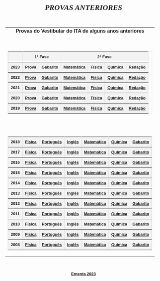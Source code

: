 <!DOCTYPE html PUBLIC "-//W3C//DTD HTML 4.01 Transitional//EN">
<!-- saved from url=(0040)https://www.vestibular.ita.br/provas.htm -->
<html><head>
<title>Provas de Vestibulares Anteriores</title>

</head>
<body link="#003399" vlink="#003399" alink="#CC3333" leftmargin="10" topmargin="5" marginwidth="0" marginheight="0">
<div align="center"> <br>
  <font size="5" face="Georgia, Times New Roman, Times, serif"><em><strong>PROVAS 
  ANTERIORES</strong></em></font><br>
  <br>
  <br>
  <table width="750" border="0" align="center" cellpadding="0" cellspacing="0">
    <tbody><tr> 
      <td> <div align="center"> <font size="3" face="Verdana, Arial, Helvetica, sans-serif"><strong>Provas 
          do Vestibular do ITA de alguns anos anteriores</strong></font><br>
          <br>
          <br>
        </div>
        <table width="80%" border="1" align="center" cellspacing="0" bordercolor="#DDDDDD">
          <tbody><tr bgcolor="#F3F3F3"> 
            <td>&nbsp;</td>
            <td height="33" colspan="2"><div align="center"><strong><font size="2" face="Verdana, Arial, Helvetica, sans-serif">1°
                Fase </font></strong></div></td>
            <td colspan="4"><div align="center"><strong><font size="2" face="Verdana, Arial, Helvetica, sans-serif">2°
                Fase </font></strong></div></td>
          </tr>
          <tr bgcolor="#F3F3F3"> 
            <td><div align="center"><strong><font size="2" face="Verdana, Arial, Helvetica, sans-serif">2023</font></strong></div></td>
            <td height="33"><div align="center"><strong><font size="2" face="Verdana, Arial, Helvetica, sans-serif"><a href="provas/2023_fase1.pdf" target="_blank">Prova</a></font></strong></div></td>
            <td><div align="center"><strong><font size="2" face="Verdana, Arial, Helvetica, sans-serif"><a href="provas/gabarito_2023.pdf" target="_blank">Gabarito</a></font></strong></div></td>
            <td><div align="center"><strong><font size="2" face="Verdana, Arial, Helvetica, sans-serif"><a href="provas/matematica_2023_2f.pdf" target="_blank">Matemática</a></font></strong></div></td>
            <td><div align="center"><strong><font size="2" face="Verdana, Arial, Helvetica, sans-serif"><a href="provas/fisica_2023_2f.pdf" target="_blank">Física</a></font></strong></div></td>
            <td><div align="center"><strong><font size="2" face="Verdana, Arial, Helvetica, sans-serif"><a href="provas/quimica_2023_2f.pdf" target="_blank">Química</a></font></strong></div></td>
            <td><div align="center"><strong><font size="2" face="Verdana, Arial, Helvetica, sans-serif"><a href="provas/redacao_2023_2f.pdf" target="_blank">Redação</a></font></strong></div></td>
          </tr>
          <tr bgcolor="#F3F3F3"> 
            <td><div align="center"><strong><font size="2" face="Verdana, Arial, Helvetica, sans-serif">2022</font></strong></div></td>
            <td height="33"><div align="center"><strong><font size="2" face="Verdana, Arial, Helvetica, sans-serif"><a href="provas/2022_fase1.pdf" target="_blank">Prova</a></font></strong></div></td>
            <td><div align="center"><strong><font size="2" face="Verdana, Arial, Helvetica, sans-serif"><a href="provas/gabarito_2022.pdf" target="_blank">Gabarito</a></font></strong></div></td>
            <td><div align="center"><strong><font size="2" face="Verdana, Arial, Helvetica, sans-serif"><a href="provas/matematica_2022_2f.pdf" target="_blank">Matemática</a></font></strong></div></td>
            <td><div align="center"><strong><font size="2" face="Verdana, Arial, Helvetica, sans-serif"><a href="provas/fisica_2022_2f.pdf" target="_blank">Física</a></font></strong></div></td>
            <td><div align="center"><strong><font size="2" face="Verdana, Arial, Helvetica, sans-serif"><a href="provas/quimica_2022_2f.pdf" target="_blank">Química</a></font></strong></div></td>
            <td><div align="center"><strong><font size="2" face="Verdana, Arial, Helvetica, sans-serif"><a href="provas/redacao_2022_2f.pdf" target="_blank">Redação</a></font></strong></div></td>
          </tr>
          <tr bgcolor="#F3F3F3"> 
            <td><div align="center"><strong><font size="2" face="Verdana, Arial, Helvetica, sans-serif">2021</font></strong></div></td>
            <td height="33"><div align="center"><strong><font size="2" face="Verdana, Arial, Helvetica, sans-serif"><a href="provas/2021_fase1.pdf" target="_blank">Prova</a></font></strong></div></td>
            <td><div align="center"><strong><font size="2" face="Verdana, Arial, Helvetica, sans-serif"><a href="provas/gabarito_2021.pdf" target="_blank">Gabarito</a></font></strong></div></td>
            <td><div align="center"><strong><font size="2" face="Verdana, Arial, Helvetica, sans-serif"><a href="provas/matematica_2021_2f.pdf" target="_blank">Matemática</a></font></strong></div></td>
            <td><div align="center"><strong><font size="2" face="Verdana, Arial, Helvetica, sans-serif"><a href="provas/fisica_2021_2f.pdf" target="_blank">Física</a></font></strong></div></td>
            <td><div align="center"><strong><font size="2" face="Verdana, Arial, Helvetica, sans-serif"><a href="provas/quimica_2021_2f.pdf" target="_blank">Química</a></font></strong></div></td>
            <td><div align="center"><strong><font size="2" face="Verdana, Arial, Helvetica, sans-serif"><a href="provas/redacao_2021_2f.pdf" target="_blank">Redação</a></font></strong></div></td>
          </tr>
          <tr bgcolor="#F3F3F3"> 
            <td><div align="center"><strong><font size="2" face="Verdana, Arial, Helvetica, sans-serif">2020</font></strong></div></td>
            <td height="33"><div align="center"><strong><font size="2" face="Verdana, Arial, Helvetica, sans-serif"><a href="provas/2020_fase1.pdf" target="_blank">Prova</a></font></strong></div></td>
            <td><div align="center"><strong><font size="2" face="Verdana, Arial, Helvetica, sans-serif"><a href="provas/gabarito_2020.pdf" target="_blank">Gabarito</a></font></strong></div></td>
            <td><div align="center"><strong><font size="2" face="Verdana, Arial, Helvetica, sans-serif"><a href="provas/matematica_2020_2f.pdf" target="_blank">Matemática</a></font></strong></div></td>
            <td><div align="center"><strong><font size="2" face="Verdana, Arial, Helvetica, sans-serif"><a href="provas/fisica_2020_2f.pdf" target="_blank">Física</a></font></strong></div></td>
            <td><div align="center"><strong><font size="2" face="Verdana, Arial, Helvetica, sans-serif"><a href="provas/quimica_2020_2f.pdf" target="_blank">Química</a></font></strong></div></td>
            <td><div align="center"><strong><font size="2" face="Verdana, Arial, Helvetica, sans-serif"><a href="provas/redacao_2020_2f.pdf" target="_blank">Redação</a></font></strong></div></td>
          </tr>
          <tr bgcolor="#F3F3F3"> 
            <td><div align="center"><strong><font size="2" face="Verdana, Arial, Helvetica, sans-serif">2019</font></strong></div></td>
            <td height="33"><div align="center"><strong><font size="2" face="Verdana, Arial, Helvetica, sans-serif"><a href="provas/2019_fase1.pdf" target="_blank">Prova</a></font></strong></div></td>
            <td><div align="center"><strong><font size="2" face="Verdana, Arial, Helvetica, sans-serif"><a href="provas/gabarito_2019.pdf" target="_blank">Gabarito</a></font></strong></div></td>
            <td><div align="center"><strong><font size="2" face="Verdana, Arial, Helvetica, sans-serif"><a href="provas/matematica_2019_2f.pdf" target="_blank">Matemática</a></font></strong></div></td>
            <td><div align="center"><strong><font size="2" face="Verdana, Arial, Helvetica, sans-serif"><a href="provas/fisica_2019_2f.pdf" target="_blank">Física</a></font></strong></div></td>
            <td><div align="center"><strong><font size="2" face="Verdana, Arial, Helvetica, sans-serif"><a href="provas/quimica_2019_2f.pdf" target="_blank">Química</a></font></strong></div></td>
            <td><div align="center"><strong><font size="2" face="Verdana, Arial, Helvetica, sans-serif"><a href="provas/redacao_2019_2f.pdf" target="_blank">Redação</a></font></strong></div></td>
          </tr>
        </tbody></table>
        <br> <br> <table width="80%" border="1" align="center" cellspacing="0" bordercolor="#DDDDDD">
          <tbody><tr bgcolor="#F3F3F3"> 
            <td><div align="center"><strong><font size="2" face="Verdana, Arial, Helvetica, sans-serif">2018</font></strong></div></td>
            <td height="33"><div align="center"><strong><font size="2" face="Verdana, Arial, Helvetica, sans-serif"><a href="provas/fisica_2018.pdf" target="_blank">Física</a></font></strong></div></td>
            <td><div align="center"><strong><font size="2" face="Verdana, Arial, Helvetica, sans-serif"><a href="provas/portugues_2018.pdf" target="_blank">Português</a></font></strong></div></td>
            <td><div align="center"><strong><font size="2" face="Verdana, Arial, Helvetica, sans-serif"><a href="provas/ingles_2018.pdf" target="_blank">Inglês</a></font></strong></div></td>
            <td><div align="center"><strong><font size="2" face="Verdana, Arial, Helvetica, sans-serif"><a href="provas/matematica_2018.pdf" target="_blank">Matemática</a></font></strong></div></td>
            <td><div align="center"><strong><font size="2" face="Verdana, Arial, Helvetica, sans-serif"><a href="provas/quimica_2018.pdf" target="_blank">Química</a></font></strong></div></td>
            <td><div align="center"><strong><font size="2" face="Verdana, Arial, Helvetica, sans-serif"><a href="provas/gabarito_2018.pdf" target="_blank">Gabarito</a></font></strong></div></td>
          </tr>
          <tr bgcolor="#F3F3F3"> 
            <td><div align="center"><strong><font size="2" face="Verdana, Arial, Helvetica, sans-serif">2017</font></strong></div></td>
            <td height="33"><div align="center"><strong><font size="2" face="Verdana, Arial, Helvetica, sans-serif"><a href="provas/fisica_2017.pdf" target="_blank">Física</a></font></strong></div></td>
            <td><div align="center"><strong><font size="2" face="Verdana, Arial, Helvetica, sans-serif"><a href="provas/portugues_2017.pdf" target="_blank">Português</a></font></strong></div></td>
            <td><div align="center"><strong><font size="2" face="Verdana, Arial, Helvetica, sans-serif"><a href="provas/ingles_2017.pdf" target="_blank">Inglês</a></font></strong></div></td>
            <td><div align="center"><strong><font size="2" face="Verdana, Arial, Helvetica, sans-serif"><a href="provas/matematica_2017.pdf" target="_blank">Matemática</a></font></strong></div></td>
            <td><div align="center"><strong><font size="2" face="Verdana, Arial, Helvetica, sans-serif"><a href="provas/quimica_2017.pdf" target="_blank">Química</a></font></strong></div></td>
            <td><div align="center"><strong><font size="2" face="Verdana, Arial, Helvetica, sans-serif"><a href="provas/gabarito_2017.pdf" target="_blank">Gabarito</a></font></strong></div></td>
          </tr>
          <tr bgcolor="#F3F3F3"> 
            <td><div align="center"><strong><font size="2" face="Verdana, Arial, Helvetica, sans-serif">2016</font></strong></div></td>
            <td height="33"><div align="center"><strong><font size="2" face="Verdana, Arial, Helvetica, sans-serif"><a href="provas/fisica_2016.pdf" target="_blank">Física</a></font></strong></div></td>
            <td><div align="center"><strong><font size="2" face="Verdana, Arial, Helvetica, sans-serif"><a href="provas/portugues_2016.pdf" target="_blank">Português</a></font></strong></div></td>
            <td><div align="center"><strong><font size="2" face="Verdana, Arial, Helvetica, sans-serif"><a href="provas/ingles_2016.pdf" target="_blank">Inglês</a></font></strong></div></td>
            <td><div align="center"><strong><font size="2" face="Verdana, Arial, Helvetica, sans-serif"><a href="provas/matematica_2016.pdf" target="_blank">Matemática</a></font></strong></div></td>
            <td><div align="center"><strong><font size="2" face="Verdana, Arial, Helvetica, sans-serif"><a href="provas/quimica_2016.pdf" target="_blank">Química</a></font></strong></div></td>
            <td><div align="center"><strong><font size="2" face="Verdana, Arial, Helvetica, sans-serif"><a href="provas/gabarito_2016.pdf" target="_blank">Gabarito</a></font></strong></div></td>
          </tr>
          <tr bgcolor="#F3F3F3"> 
            <td><div align="center"><strong><font size="2" face="Verdana, Arial, Helvetica, sans-serif">2015</font></strong></div></td>
            <td height="33"><div align="center"><strong><font size="2" face="Verdana, Arial, Helvetica, sans-serif"><a href="provas/fisica_2015.pdf" target="_blank">Física</a></font></strong></div></td>
            <td><div align="center"><strong><font size="2" face="Verdana, Arial, Helvetica, sans-serif"><a href="provas/portugues_2015.pdf" target="_blank">Português</a></font></strong></div></td>
            <td><div align="center"><strong><font size="2" face="Verdana, Arial, Helvetica, sans-serif"><a href="provas/ingles_2015.pdf" target="_blank">Inglês</a></font></strong></div></td>
            <td><div align="center"><strong><font size="2" face="Verdana, Arial, Helvetica, sans-serif"><a href="provas/matematica_2015.pdf" target="_blank">Matemática</a></font></strong></div></td>
            <td><div align="center"><strong><font size="2" face="Verdana, Arial, Helvetica, sans-serif"><a href="provas/quimica_2015.pdf" target="_blank">Química</a></font></strong></div></td>
            <td><div align="center"><strong><font size="2" face="Verdana, Arial, Helvetica, sans-serif"><a href="provas/gabarito_2015.pdf" target="_blank">Gabarito</a></font></strong></div></td>
          </tr>
          <tr bgcolor="#F3F3F3"> 
            <td><div align="center"><strong><font size="2" face="Verdana, Arial, Helvetica, sans-serif">2014</font></strong></div></td>
            <td height="33"><div align="center"><strong><font size="2" face="Verdana, Arial, Helvetica, sans-serif"><a href="provas/fisica_2014.pdf" target="_blank">Física</a></font></strong></div></td>
            <td><div align="center"><strong><font size="2" face="Verdana, Arial, Helvetica, sans-serif"><a href="provas/portugues_2014.pdf" target="_blank">Português</a></font></strong></div></td>
            <td><div align="center"><strong><font size="2" face="Verdana, Arial, Helvetica, sans-serif"><a href="provas/ingles_2014.pdf" target="_blank">Inglês</a></font></strong></div></td>
            <td><div align="center"><strong><font size="2" face="Verdana, Arial, Helvetica, sans-serif"><a href="provas/matematica_2014.pdf" target="_blank">Matemática</a></font></strong></div></td>
            <td><div align="center"><strong><font size="2" face="Verdana, Arial, Helvetica, sans-serif"><a href="provas/quimica_2014.pdf" target="_blank">Química</a></font></strong></div></td>
            <td><div align="center"><strong><font size="2" face="Verdana, Arial, Helvetica, sans-serif"><a href="provas/gabarito_2014.pdf" target="_blank">Gabarito</a></font></strong></div></td>
          </tr>
          <tr bgcolor="#F3F3F3"> 
            <td><div align="center"><strong><font size="2" face="Verdana, Arial, Helvetica, sans-serif">2013</font></strong></div></td>
            <td height="33"><div align="center"><strong><font size="2" face="Verdana, Arial, Helvetica, sans-serif"><a href="provas/fisica_2013.pdf" target="_blank">Física</a></font></strong></div></td>
            <td><div align="center"><strong><font size="2" face="Verdana, Arial, Helvetica, sans-serif"><a href="provas/portugues_2013.pdf" target="_blank">Português</a></font></strong></div></td>
            <td><div align="center"><strong><font size="2" face="Verdana, Arial, Helvetica, sans-serif"><a href="provas/ingles_2013.pdf" target="_blank">Inglês</a></font></strong></div></td>
            <td><div align="center"><strong><font size="2" face="Verdana, Arial, Helvetica, sans-serif"><a href="provas/matematica_2013.pdf" target="_blank">Matemática</a></font></strong></div></td>
            <td><div align="center"><strong><font size="2" face="Verdana, Arial, Helvetica, sans-serif"><a href="provas/quimica_2013.pdf" target="_blank">Química</a></font></strong></div></td>
            <td><div align="center"><strong><font size="2" face="Verdana, Arial, Helvetica, sans-serif"><a href="provas/gabarito_2013.pdf" target="_blank">Gabarito</a></font></strong></div></td>
          </tr>
          <tr bgcolor="#F3F3F3"> 
            <td><div align="center"><strong><font size="2" face="Verdana, Arial, Helvetica, sans-serif">2012</font></strong></div></td>
            <td height="33"><div align="center"><strong><font size="2" face="Verdana, Arial, Helvetica, sans-serif"><a href="provas/fisica_2012.pdf" target="_blank">Física</a></font></strong></div></td>
            <td><div align="center"><strong><font size="2" face="Verdana, Arial, Helvetica, sans-serif"><a href="provas/portugues_2012.pdf" target="_blank">Português</a></font></strong></div></td>
            <td><div align="center"><strong><font size="2" face="Verdana, Arial, Helvetica, sans-serif"><a href="provas/ingles_2012.pdf" target="_blank">Inglês</a></font></strong></div></td>
            <td><div align="center"><strong><font size="2" face="Verdana, Arial, Helvetica, sans-serif"><a href="provas/matematica_2012.pdf" target="_blank">Matemática</a></font></strong></div></td>
            <td><div align="center"><strong><font size="2" face="Verdana, Arial, Helvetica, sans-serif"><a href="provas/quimica_2012.pdf" target="_blank">Química</a></font></strong></div></td>
            <td><div align="center"><strong><font size="2" face="Verdana, Arial, Helvetica, sans-serif"><a href="provas/gabarito_2012.pdf" target="_blank">Gabarito</a></font></strong></div></td>
          </tr>
          <tr bgcolor="#F3F3F3"> 
            <td><div align="center"><strong><font size="2" face="Verdana, Arial, Helvetica, sans-serif">2011</font></strong></div></td>
            <td height="33"><div align="center"><strong><font size="2" face="Verdana, Arial, Helvetica, sans-serif"><a href="provas/fisica_2011.pdf" target="_blank">Física</a></font></strong></div></td>
            <td><div align="center"><strong><font size="2" face="Verdana, Arial, Helvetica, sans-serif"><a href="provas/portugues_2011.pdf" target="_blank">Português</a></font></strong></div></td>
            <td><div align="center"><strong><font size="2" face="Verdana, Arial, Helvetica, sans-serif"><a href="provas/ingles_2011.pdf" target="_blank">Inglês</a></font></strong></div></td>
            <td><div align="center"><strong><font size="2" face="Verdana, Arial, Helvetica, sans-serif"><a href="provas/matematica_2011.pdf" target="_blank">Matemática</a></font></strong></div></td>
            <td><div align="center"><strong><font size="2" face="Verdana, Arial, Helvetica, sans-serif"><a href="provas/quimica_2011.pdf" target="_blank">Química</a></font></strong></div></td>
            <td><div align="center"><strong><font size="2" face="Verdana, Arial, Helvetica, sans-serif"><a href="provas/gabarito_2011.pdf" target="_blank">Gabarito</a></font></strong></div></td>
          </tr>
          <tr bgcolor="#F3F3F3"> 
            <td><div align="center"><strong><font size="2" face="Verdana, Arial, Helvetica, sans-serif">2010</font></strong></div></td>
            <td height="33"><div align="center"><strong><font size="2" face="Verdana, Arial, Helvetica, sans-serif"><a href="provas/fisica_2010.pdf" target="_blank">Física</a></font></strong></div></td>
            <td><div align="center"><strong><font size="2" face="Verdana, Arial, Helvetica, sans-serif"><a href="provas/portugues_2010.pdf" target="_blank">Português</a></font></strong></div></td>
            <td><div align="center"><strong><font size="2" face="Verdana, Arial, Helvetica, sans-serif"><a href="provas/ingles_2010.pdf" target="_blank">Inglês</a></font></strong></div></td>
            <td><div align="center"><strong><font size="2" face="Verdana, Arial, Helvetica, sans-serif"><a href="provas/matematica_2010.pdf" target="_blank">Matemática</a></font></strong></div></td>
            <td><div align="center"><strong><font size="2" face="Verdana, Arial, Helvetica, sans-serif"><a href="provas/quimica_2010.pdf" target="_blank">Química</a></font></strong></div></td>
            <td><div align="center"><strong><font size="2" face="Verdana, Arial, Helvetica, sans-serif"><a href="provas/gabarito_2010.pdf" target="_blank">Gabarito</a></font></strong></div></td>
          </tr>
          <tr bgcolor="#F3F3F3"> 
            <td><div align="center"><strong><font size="2" face="Verdana, Arial, Helvetica, sans-serif">2009</font></strong></div></td>
            <td height="33"><div align="center"><strong><font size="2" face="Verdana, Arial, Helvetica, sans-serif"><a href="provas/fisica_2009.pdf" target="_blank">Física</a></font></strong></div></td>
            <td><div align="center"><strong><font size="2" face="Verdana, Arial, Helvetica, sans-serif"><a href="provas/portugues_2009.pdf" target="_blank">Português</a></font></strong></div></td>
            <td><div align="center"><strong><font size="2" face="Verdana, Arial, Helvetica, sans-serif"><a href="provas/ingles_2009.pdf" target="_blank">Inglês</a></font></strong></div></td>
            <td><div align="center"><strong><font size="2" face="Verdana, Arial, Helvetica, sans-serif"><a href="provas/matematica_2009.pdf" target="_blank">Matemática</a></font></strong></div></td>
            <td><div align="center"><strong><font size="2" face="Verdana, Arial, Helvetica, sans-serif"><a href="provas/quimica_2009.pdf" target="_blank">Química</a></font></strong></div></td>
            <td><div align="center"><strong><font size="2" face="Verdana, Arial, Helvetica, sans-serif"><a href="provas/gabarito_2009.pdf" target="_blank">Gabarito</a></font></strong></div></td>
          </tr>
          <tr bgcolor="#F3F3F3"> 
            <td><div align="center"><strong><font size="2" face="Verdana, Arial, Helvetica, sans-serif">2008</font></strong></div></td>
            <td height="33"><div align="center"><strong><font size="2" face="Verdana, Arial, Helvetica, sans-serif"><a href="provas/fisica_2008.pdf" target="_blank">Física</a></font></strong></div></td>
            <td><div align="center"><strong><font size="2" face="Verdana, Arial, Helvetica, sans-serif"><a href="provas/portugues_2008.pdf" target="_blank">Português</a></font></strong></div></td>
            <td><div align="center"><strong><font size="2" face="Verdana, Arial, Helvetica, sans-serif"><a href="provas/ingles_2008.pdf" target="_blank">Inglês</a></font></strong></div></td>
            <td><div align="center"><strong><font size="2" face="Verdana, Arial, Helvetica, sans-serif"><a href="provas/matematica_2008.pdf" target="_blank">Matemática</a></font></strong></div></td>
            <td><div align="center"><strong><font size="2" face="Verdana, Arial, Helvetica, sans-serif"><a href="provas/quimica_2008.pdf" target="_blank">Química</a></font></strong></div></td>
            <td><div align="center"><strong><font size="2" face="Verdana, Arial, Helvetica, sans-serif"><a href="provas/gabarito_2008.pdf" target="_blank">Gabarito</a></font></strong></div></td>
          </tr>
        </tbody></table></td>
    </tr>
  </tbody></table>
  <p align="left">&nbsp;</p>
  <div align="center"><strong><font size="2" face="Verdana, Arial, Helvetica, sans-serif"><a href="ementa.pdf" target="_blank">Ementa 2023</a></font></strong></div>
</div>

</body></html>

